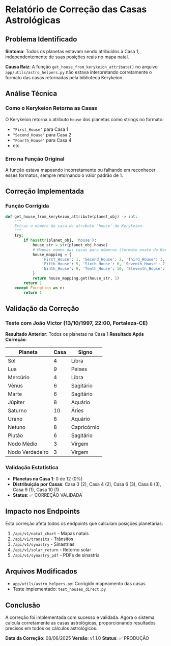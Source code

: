 # Relatório de Correção das Casas Astrológicas

## Problema Identificado

**Sintoma**: Todos os planetas estavam sendo atribuídos à Casa 1, independentemente de suas posições reais no mapa natal.

**Causa Raiz**: A função `get_house_from_kerykeion_attribute()` no arquivo `app/utils/astro_helpers.py` não estava interpretando corretamente o formato das casas retornadas pela biblioteca Kerykeion.

## Análise Técnica

### Como o Kerykeion Retorna as Casas

O Kerykeion retorna o atributo `house` dos planetas como strings no formato:
- `"First_House"` para Casa 1
- `"Second_House"` para Casa 2
- `"Fourth_House"` para Casa 4
- etc.

### Erro na Função Original

A função estava mapeando incorretamente ou falhando em reconhecer esses formatos, sempre retornando o valor padrão de 1.

## Correção Implementada

### Função Corrigida

```python
def get_house_from_kerykeion_attribute(planet_obj) -> int:
    """
    Extrai o número da casa do atributo 'house' do Kerykeion.
    """
    try:
        if hasattr(planet_obj, 'house'):
            house_str = str(planet_obj.house)
            # Mapear nomes das casas para números (formato exato do Kerykeion)
            house_mapping = {
                'First_House': 1, 'Second_House': 2, 'Third_House': 3, 'Fourth_House': 4,
                'Fifth_House': 5, 'Sixth_House': 6, 'Seventh_House': 7, 'Eighth_House': 8,
                'Ninth_House': 9, 'Tenth_House': 10, 'Eleventh_House': 11, 'Twelfth_House': 12
            }
            return house_mapping.get(house_str, 1)
        return 1
    except Exception as e:
        return 1
```

## Validação da Correção

### Teste com João Victor (13/10/1997, 22:00, Fortaleza-CE)

**Resultado Anterior**: Todos os planetas na Casa 1
**Resultado Após Correção**:

| Planeta | Casa | Signo |
|---------|------|-------|
| Sol | 4 | Libra |
| Lua | 9 | Peixes |
| Mercúrio | 4 | Libra |
| Vênus | 6 | Sagitário |
| Marte | 6 | Sagitário |
| Júpiter | 8 | Aquário |
| Saturno | 10 | Áries |
| Urano | 8 | Aquário |
| Netuno | 8 | Capricórnio |
| Plutão | 6 | Sagitário |
| Nodo Médio | 3 | Virgem |
| Nodo Verdadeiro | 3 | Virgem |

### Validação Estatística

- **Planetas na Casa 1**: 0 de 12 (0%)
- **Distribuição por Casas**: Casa 3 (2), Casa 4 (2), Casa 6 (3), Casa 8 (3), Casa 9 (1), Casa 10 (1)
- **Status**: ✅ CORREÇÃO VALIDADA

## Impacto nos Endpoints

Esta correção afeta todos os endpoints que calculam posições planetárias:

1. `/api/v1/natal_chart` - Mapas natais
2. `/api/v1/transits` - Trânsitos 
3. `/api/v1/synastry` - Sinastrias
4. `/api/v1/solar_return` - Retorno solar
5. `/api/v1/synastry_pdf` - PDFs de sinastria

## Arquivos Modificados

- `app/utils/astro_helpers.py`: Corrigido mapeamento das casas
- Teste implementado: `test_houses_direct.py`

## Conclusão

A correção foi implementada com sucesso e validada. Agora o sistema calcula corretamente as casas astrológicas, proporcionando resultados precisos em todos os cálculos astrológicos.

**Data da Correção**: 08/06/2025
**Versão**: v1.1.0
**Status**: ✅ PRODUÇÃO